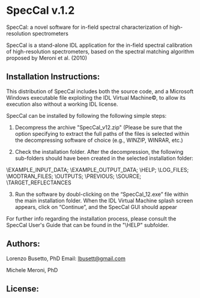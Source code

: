 SpecCal v.1.2
=============

SpecCal: a novel software for in-field spectral characterization of high-resolution spectrometers

SpecCal is a stand-alone IDL application for the in-field spectral calibration of high-resolution spectrometers, based on the spectral matching algorithm proposed by Meroni et al. (2010)

Installation Instructions: 
--------------------------

This distribution of SpecCal includes both the source code, and a Microsoft Windows executable file exploiting the IDL Virtual Machine©, to allow its execution also without a working IDL license.

SpecCal can be installed by following the following simple steps: 

1) Decompress the archive "SpecCal_v12.zip" (Please be sure that the option specifying to extract the full paths of the files is selected within the decompressing software of choice (e.g., WINZIP, WINRAR, etc.)

2) Check the installation folder. After the decompression, the following sub-folders should have been created in the selected installation folder:

\EXAMPLE_INPUT_DATA; \EXAMPLE_OUTPUT_DATA; \HELP; \LOG_FILES; \MODTRAN_FILES; \OUTPUTS; \PREVIOUS; \SOURCE; \TARGET_REFLECTANCES

3) Run the software by doubl-clicking on the “SpecCal_12.exe” file within the main installation folder. When the IDL Virtual Machine splash screen appears, click on “Continue”, and the SpecCal GUI should appear


For further info regarding the installation process, please consult the SpecCal User's Guide that can be found in the "\HELP" subfolder.

Authors:
--------
Lorenzo Busetto, PhD
Email: lbusett@gmail.com

Michele Meroni, PhD

License:
--------

